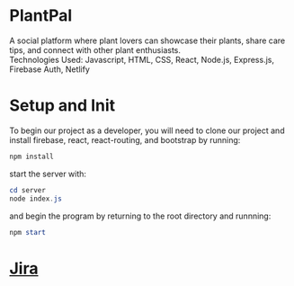 # PlantPal
A social platform where plant lovers can showcase their plants, share care tips, and connect with other plant enthusiasts.   
Technologies Used: Javascript, HTML, CSS, React, Node.js, Express.js, Firebase Auth, Netlify  
# Setup and Init
To begin our project as a developer, you will need to clone our project and install firebase, react, react-routing, and bootstrap by running:
```ps1
npm install
```
start the server with:
```ps1
cd server
node index.js
```
and begin the program by returning to the root directory and runnning:
```ps1
npm start
```
# [Jira](https://plantpal.atlassian.net/jira/core/projects/PLANT/calendar) 
